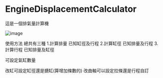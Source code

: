 # EngineDisplacementCalculator

這是一個排氣量計算機

![image](https://user-images.githubusercontent.com/27921307/211929412-d29c6236-6084-4cff-8cbb-d81bd0696db4.png)

使用方法
總共有三種
1.計算排量
已知缸徑及行程
2.計算缸徑
已知排量及行程
3.計算行程
已知排量及缸徑

可設定氣缸數量

改缸可設定缸徑還是搪缸(算增加條數的)
改曲軸可以設定拉條還是行程自訂
